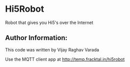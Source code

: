# Hi5Robot
Robot that gives you Hi5's over the Internet

## Author Information:
This code was written by Vijay Raghav Varada

Use the MQTT client app at http://temp.fracktal.in/hi5robot

